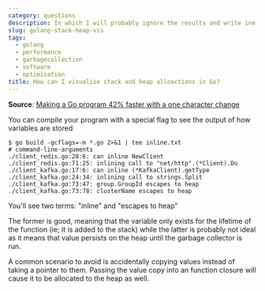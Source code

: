 ```yaml
---
category: questions
description: In which I will probably ignore the results and write inefficient software
slug: golang-stack-heap-vis
tags:
  - golang
  - performance
  - garbagecollection
  - software
  - optimisation
title: How can I visualise stack and heap alloactions in Go?
---
```

**Source**: [Making a Go program 42% faster with a one character change](https://hmarr.com/blog/go-allocation-hunting/)

You can compile your program with a special flag to see the output of how variables are stored

```shell
$ go build -gcflags=-m *.go 2>&1 | tee inline.txt
# command-line-arguments
./client_redis.go:28:6: can inline NewClient
./client_redis.go:71:25: inlining call to "net/http".(*Client).Do
./client_kafka.go:17:6: can inline (*KafkaClient).getType
./client_kafka.go:24:34: inlining call to strings.Split
./client_kafka.go:73:47: group.GroupId escapes to heap
./client_kafka.go:73:78: clusterName escapes to heap
```

You'll see two terms: "inline" and "escapes to heap"

The former is good, meaning that the variable only exists for the lifetime of the function (ie; it is added to the stack) while the latter is probably not ideal as it means that value persists on the heap until the garbage collector is run.

A common scenario to avoid is accidentally copying values instead of taking a pointer to them. Passing the value copy into an function closure will cause it to be allocated to the heap as well.
